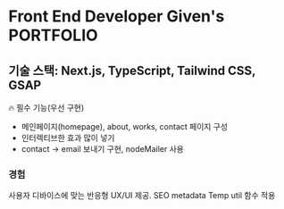 # Front End Developer Given's PORTFOLIO

## 기술 스택: Next.js, TypeScript, Tailwind CSS, GSAP

🔥 필수 기능(우선 구현)

- 메인페이지(homepage), about, works, contact 페이지 구성
- 인터렉티브한 효과 많이 넣기
- contact → email 보내기 구현, nodeMailer 사용

### 경험

사용자 디바이스에 맞는 반응형 UX/UI 제공.
SEO metadata Temp util 함수 적용
